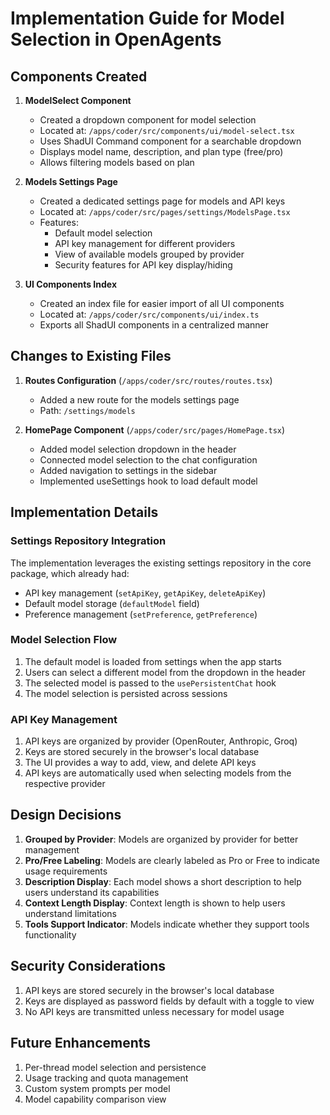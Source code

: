 # Implementation Guide for Model Selection in OpenAgents

## Components Created

1. **ModelSelect Component**
   - Created a dropdown component for model selection
   - Located at: `/apps/coder/src/components/ui/model-select.tsx`
   - Uses ShadUI Command component for a searchable dropdown
   - Displays model name, description, and plan type (free/pro)
   - Allows filtering models based on plan

2. **Models Settings Page**
   - Created a dedicated settings page for models and API keys
   - Located at: `/apps/coder/src/pages/settings/ModelsPage.tsx`
   - Features:
     - Default model selection
     - API key management for different providers
     - View of available models grouped by provider
     - Security features for API key display/hiding

3. **UI Components Index**
   - Created an index file for easier import of all UI components
   - Located at: `/apps/coder/src/components/ui/index.ts`
   - Exports all ShadUI components in a centralized manner

## Changes to Existing Files

1. **Routes Configuration** (`/apps/coder/src/routes/routes.tsx`)
   - Added a new route for the models settings page
   - Path: `/settings/models`

2. **HomePage Component** (`/apps/coder/src/pages/HomePage.tsx`)
   - Added model selection dropdown in the header
   - Connected model selection to the chat configuration
   - Added navigation to settings in the sidebar
   - Implemented useSettings hook to load default model

## Implementation Details

### Settings Repository Integration

The implementation leverages the existing settings repository in the core package, which already had:
- API key management (`setApiKey`, `getApiKey`, `deleteApiKey`)
- Default model storage (`defaultModel` field)
- Preference management (`setPreference`, `getPreference`)

### Model Selection Flow

1. The default model is loaded from settings when the app starts
2. Users can select a different model from the dropdown in the header
3. The selected model is passed to the `usePersistentChat` hook
4. The model selection is persisted across sessions

### API Key Management

1. API keys are organized by provider (OpenRouter, Anthropic, Groq)
2. Keys are stored securely in the browser's local database
3. The UI provides a way to add, view, and delete API keys
4. API keys are automatically used when selecting models from the respective provider

## Design Decisions

1. **Grouped by Provider**: Models are organized by provider for better management
2. **Pro/Free Labeling**: Models are clearly labeled as Pro or Free to indicate usage requirements
3. **Description Display**: Each model shows a short description to help users understand its capabilities
4. **Context Length Display**: Context length is shown to help users understand limitations
5. **Tools Support Indicator**: Models indicate whether they support tools functionality

## Security Considerations

1. API keys are stored securely in the browser's local database
2. Keys are displayed as password fields by default with a toggle to view
3. No API keys are transmitted unless necessary for model usage

## Future Enhancements

1. Per-thread model selection and persistence
2. Usage tracking and quota management
3. Custom system prompts per model
4. Model capability comparison view
